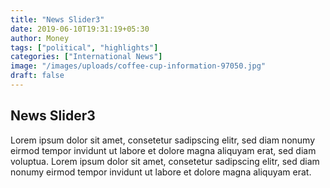 ```yaml
---
title: "News Slider3"
date: 2019-06-10T19:31:19+05:30
author: Money
tags: ["political", "highlights"]
categories: ["International News"]
image: "/images/uploads/coffee-cup-information-97050.jpg"
draft: false
---
```


## News Slider3

Lorem ipsum dolor sit amet, consetetur sadipscing elitr, sed diam nonumy eirmod tempor invidunt ut labore et dolore magna aliquyam erat, sed diam voluptua. Lorem ipsum dolor sit amet, consetetur sadipscing elitr, sed diam nonumy eirmod tempor invidunt ut labore et dolore magna aliquyam erat.
